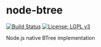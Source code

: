 # node-btree

[![Build Status](https://travis-ci.org/unixs/node-btree.svg?branch=master)](https://travis-ci.org/unixs/node-btree)
[![License: LGPL v3](https://img.shields.io/badge/License-LGPL%20v3-blue.svg)](https://www.gnu.org/licenses/lgpl-3.0)

Node.js native BTree implementation
